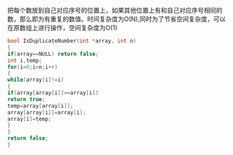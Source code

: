 把每个数放到自己对应序号的位置上，如果其他位置上有和自己对应序号相同的数，那么即为有重复的数值。时间复杂度为O(N),同时为了节省空间复杂度，可以在原数组上进行操作，空间复杂度为O(1)

```c++
bool IsDuplicateNumber(int *array, int n)
{
if(array==NULL) return false;
int i,temp;
for(i=0;i<n;i++)
{
while(array[i]!=i)
{
if(array[array[i]]==array[i])
return true;
temp=array[array[i]];
array[array[i]]=array[i];
array[i]=temp;
}
}
return false;
}
```

